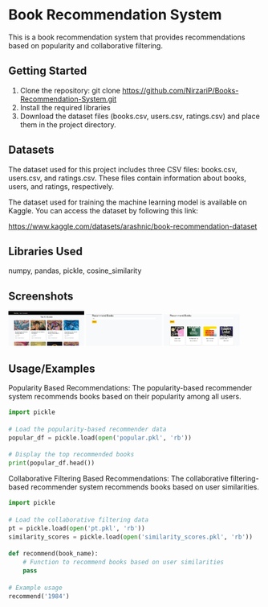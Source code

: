 
# Book Recommendation System

This is a book recommendation system that provides recommendations based on popularity and collaborative filtering.


## Getting Started

1. Clone the repository: git clone https://github.com/NirzariP/Books-Recommendation-System.git
2. Install the required libraries
3. Download the dataset files (books.csv, users.csv, ratings.csv) and place them in the project directory.
## Datasets

The dataset used for this project includes three CSV files: books.csv, users.csv, and ratings.csv. These files contain information about books, users, and ratings, respectively.

The dataset used for training the machine learning model is available on Kaggle. You can access the dataset by following this link:

https://www.kaggle.com/datasets/arashnic/book-recommendation-dataset

## Libraries Used

numpy, pandas, pickle, cosine_similarity

## Screenshots
<p float="left">
  <img src="UI/image1.png" width="30%" />
  <img src="UI/image2.png" width="30%" />
  <img src="UI/image3.png" width="30%" />
</p>

## Usage/Examples
Popularity Based Recommendations:
The popularity-based recommender system recommends books based on their popularity among all users.
```python
import pickle

# Load the popularity-based recommender data
popular_df = pickle.load(open('popular.pkl', 'rb'))

# Display the top recommended books
print(popular_df.head())
```

Collaborative Filtering Based Recommendations:
The collaborative filtering-based recommender system recommends books based on user similarities.
```python
import pickle

# Load the collaborative filtering data
pt = pickle.load(open('pt.pkl', 'rb'))
similarity_scores = pickle.load(open('similarity_scores.pkl', 'rb'))

def recommend(book_name):
    # Function to recommend books based on user similarities
    pass

# Example usage
recommend('1984')

